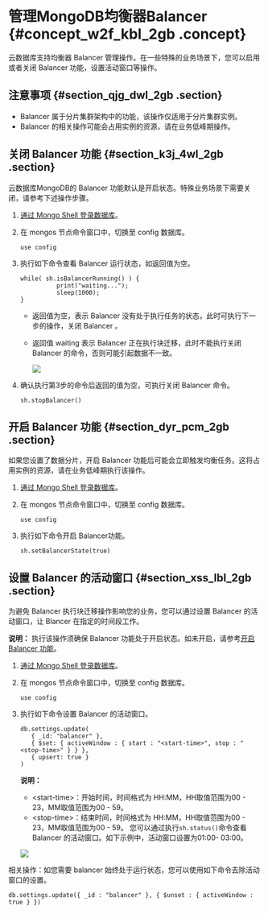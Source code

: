 # 管理MongoDB均衡器Balancer {#concept_w2f_kbl_2gb .concept}

云数据库支持均衡器 Balancer 管理操作。在一些特殊的业务场景下，您可以启用或者关闭 Balancer 功能，设置活动窗口等操作。

## 注意事项 {#section_qjg_dwl_2gb .section}

-   Balancer 属于分片集群架构中的功能，该操作仅适用于分片集群实例。
-   Balancer 的相关操作可能会占用实例的资源，请在业务低峰期操作。

## 关闭 Balancer 功能 {#section_k3j_4wl_2gb .section}

云数据库MongoDB的 Balancer 功能默认是开启状态。特殊业务场景下需要关闭，请参考下述操作步骤。

1.  [通过 Mongo Shell 登录数据库](../../../../cn.zh-CN/分片集群快速入门/连接实例/通过DMS登录MongoDB数据库.md#)。
2.  在 mongos 节点命令窗口中，切换至 config 数据库。

    ```
    use config
    ```

3.  执行如下命令查看 Balancer 运行状态，如返回值为空。

    ```
    while( sh.isBalancerRunning() ) {
              print("waiting...");
              sleep(1000);
    }
    ```

    -   返回值为空，表示 Balancer 没有处于执行任务的状态，此时可执行下一步的操作，关闭 Balancer 。
    -   返回值 waiting 表示 Balancer 正在执行块迁移，此时不能执行关闭 Balancer 的命令，否则可能引起数据不一致。

        ![](http://static-aliyun-doc.oss-cn-hangzhou.aliyuncs.com/assets/img/81256/155538190134744_zh-CN.png)

4.  确认执行第3步的命令后返回的值为空，可执行关闭 Balancer 命令。

    ```
    sh.stopBalancer()
    ```


## 开启 Balancer 功能 {#section_dyr_pcm_2gb .section}

如果您设置了数据分片，开启 Balancer 功能后可能会立即触发均衡任务。这将占用实例的资源，请在业务低峰期执行该操作。

1.  [通过 Mongo Shell 登录数据库](../../../../cn.zh-CN/分片集群快速入门/连接实例/通过DMS登录MongoDB数据库.md#)。
2.  在 mongos 节点命令窗口中，切换至 config 数据库。

    ```
    use config
    ```

3.  执行如下命令开启 Balancer功能。

    ```
    sh.setBalancerState(true)
    ```


## 设置 Balancer 的活动窗口 {#section_xss_lbl_2gb .section}

为避免 Balancer 执行块迁移操作影响您的业务，您可以通过设置 Balancer 的活动窗口，让 Blancer 在指定的时间段工作。

**说明：** 执行该操作须确保 Balancer 功能处于开启状态。如未开启，请参考[开启 Balancer 功能](#section_dyr_pcm_2gb)。

1.  [通过 Mongo Shell 登录数据库](../../../../cn.zh-CN/分片集群快速入门/连接实例/通过DMS登录MongoDB数据库.md#)。
2.  在 mongos 节点命令窗口中，切换至 config 数据库。

    ```
    use config
    ```

3.  执行如下命令设置 Balancer 的活动窗口。

    ```
    db.settings.update(
       { _id: "balancer" },
       { $set: { activeWindow : { start : "<start-time>", stop : "<stop-time>" } } },
       { upsert: true }
    )
    ```

    **说明：** 

    -   <start-time\>：开始时间，时间格式为 HH:MM，HH取值范围为00 - 23，MM取值范围为00 - 59。
    -   <stop-time\>：结束时间，时间格式为 HH:MM，HH取值范围为00 - 23，MM取值范围为00 - 59。
    您可以通过执行`sh.status()`命令查看 Balancer 的活动窗口。如下示例中，活动窗口设置为01:00- 03:00。

    ![](http://static-aliyun-doc.oss-cn-hangzhou.aliyuncs.com/assets/img/81256/155538190134738_zh-CN.png)


相关操作：如您需要 balancer 始终处于运行状态，您可以使用如下命令去除活动窗口的设置。

```
db.settings.update({ _id : "balancer" }, { $unset : { activeWindow : true } })
				
```

